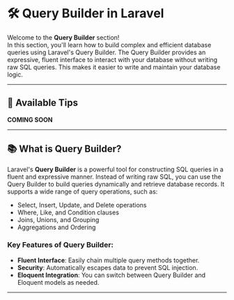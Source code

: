 # 🛠️ Query Builder in Laravel

Welcome to the **Query Builder** section!  
In this section, you'll learn how to build complex and efficient database queries using Laravel's Query Builder. The Query Builder provides an expressive, fluent interface to interact with your database without writing raw SQL queries. This makes it easier to write and maintain your database logic.

<hr>

## 📌 Available Tips
**COMING SOON**

<hr>



## 📚 What is Query Builder?

Laravel's **Query Builder** is a powerful tool for constructing SQL queries in a fluent and expressive manner. Instead of writing raw SQL, you can use the Query Builder to build queries dynamically and retrieve database records. It supports a wide range of query operations, such as:

- Select, Insert, Update, and Delete operations
- Where, Like, and Condition clauses
- Joins, Unions, and Grouping
- Aggregations and Ordering

### Key Features of Query Builder:
- **Fluent Interface**: Easily chain multiple query methods together.
- **Security**: Automatically escapes data to prevent SQL injection.
- **Eloquent Integration**: You can switch between Query Builder and Eloquent models as needed.

<hr>
